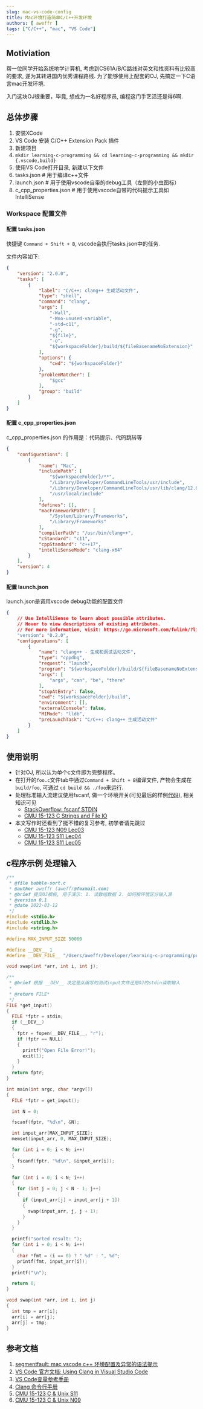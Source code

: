 ```yaml
---
slug: mac-vs-code-config
title: Mac环境打造简单C/C++开发环境
authors: [ aweffr ]
tags: ["C/C++", "mac", "VS Code"]
---
```


## Motiviation
帮一位同学开始系统地学计算机, 考虑到CS61A/B/C路线对英文和找资料有比较高的要求, 遂为其转进国内优秀课程路线. 为了能够使用上配套的OJ, 先搞定一下C语言mac开发环境. 

入门这块OJ很重要，毕竟, 想成为一名好程序员, 编程这门手艺活还是得6啊. 

## 总体步骤
1. 安装XCode
2. VS Code 安装 C/C++ Extension Pack 插件
3. 新建项目 
  1. `mkdir learning-c-programming && cd learning-c-programming && mkdir {.vscode,build}`
4. 使用VS Code打开目录, 新建以下文件
  1. tasks.json # 用于编译c++文件
  2. launch.json # 用于使用vscode自带的debug工具（左侧的小虫图标）
  3. c_cpp_properties.json # 用于使用vscode自带的代码提示工具如 IntelliSense

### Workspace 配置文件

#### 配置 tasks.json

快捷键 `Command + Shift + B`, vscode会执行tasks.json中的任务.


文件内容如下:
```json
{
    "version": "2.0.0",
    "tasks": [
        {
            "label": "C/C++: clang++ 生成活动文件",
            "type": "shell",
            "command": "clang",
            "args": [
                "-Wall",
                "-Wno-unused-variable",
                "-std=c11",
                "-g",
                "${file}",
                "-o",
                "${workspaceFolder}/build/${fileBasenameNoExtension}"
            ],
            "options": {
                "cwd": "${workspaceFolder}"
            },
            "problemMatcher": [
                "$gcc"
            ],
            "group": "build"
        }
    ]
}
```

#### 配置 c_cpp_properties.json
c_cpp_properties.json 的作用是：代码提示、代码跳转等

```json
{
    "configurations": [
        {
            "name": "Mac",
            "includePath": [
                "${workspaceFolder}/**",
                "/Library/Developer/CommandLineTools/usr/include",
                "/Library/Developer/CommandLineTools/usr/lib/clang/12.0.5/include",
                "/usr/local/include"
            ],
            "defines": [],
            "macFrameworkPath": [
                "/System/Library/Frameworks",
                "/Library/Frameworks"
            ],
            "compilerPath": "/usr/bin/clang++",
            "cStandard": "c11",
            "cppStandard": "c++17",
            "intelliSenseMode": "clang-x64"
        }
    ],
    "version": 4
}
```

#### 配置 launch.json

launch.json是调用vscode debug功能的配置文件

```json
{
    // Use IntelliSense to learn about possible attributes.
    // Hover to view descriptions of existing attributes.
    // For more information, visit: https://go.microsoft.com/fwlink/?linkid=830387
    "version": "0.2.0",
    "configurations": [
        {
            "name": "clang++ - 生成和调试活动文件",
            "type": "cppdbg",
            "request": "launch",
            "program": "${workspaceFolder}/build/${fileBasenameNoExtension}",
            "args": [
                "args", "can", "be", "there"
            ],
            "stopAtEntry": false,
            "cwd": "${workspaceFolder}/build",
            "environment": [],
            "externalConsole": false,
            "MIMode": "lldb",
            "preLaunchTask": "C/C++: clang++ 生成活动文件"
        }
    ]
}
```

## 使用说明
- 针对OJ, 所以认为单个c文件即为完整程序。
- 在打开的`foo.c`文件tab中通过`Command + Shift + B`编译文件, 产物会生成在`build/foo`, 可通过 `cd build && ./foo`来运行.
- 处理标准输入流建议使用fscanf, 做一个环境开关(可见最后的样例[代码](#c程序示例-处理输入)), 相关知识可见
  - [StackOverflow: fscanf STDIN](https://stackoverflow.com/a/39051511)
  - [CMU 15-123 C Strings and File IO](./Lecture-02-C-Strings-File-IO-C-primer.pdf)
- 本文写作时还看到了挺不错的复习参考, 初学者请先跳过
  - [CMU 15-123 N09 Lec03](./Lecture-03-Arrays-and-Pointers.pdf)
  - [CMU 15-123 S11 Lec04](./Lecture-04-c-pointer-intro.pdf)
  - [CMU 15-123 S11 Lec05](./Lecture-05-c-pointer-contiune.pdf)


## c程序示例 处理输入

```c
/**
 * @file bubble-sort.c
 * @author aweffr (aweffr@foxmail.com)
 * @brief 提交OJ模板, 用于演示: 1. 读数组数据 2. 如何按环境区分输入源
 * @version 0.1
 * @date 2022-03-12
 */
#include <stdio.h>
#include <stdlib.h>
#include <string.h>

#define MAX_INPUT_SIZE 50000

#define __DEV__ 1
#define __DEV_FILE__ "/Users/aweffr/Developer/learning-c-programming/problem-set1/input.txt"

void swap(int *arr, int i, int j);

/**
 * @brief 根据 __DEV__ 决定是从编写的测试input文件还是OJ的stdin读取输入
 *
 * @return FILE*
 */
FILE *get_input()
{
  FILE *fptr = stdin;
  if (__DEV__)
  {
    fptr = fopen(__DEV_FILE__, "r");
    if (fptr == NULL)
    {
      printf("Open File Error!");
      exit(1);
    }
  }
  return fptr;
}

int main(int argc, char *argv[])
{
  FILE *fptr = get_input();

  int N = 0;

  fscanf(fptr, "%d\n", &N);

  int input_arr[MAX_INPUT_SIZE];
  memset(input_arr, 0, MAX_INPUT_SIZE);

  for (int i = 0; i < N; i++)
  {
    fscanf(fptr, "%d\n", &input_arr[i]);
  }

  for (int i = 0; i < N; i++)
  {
    for (int j = 0; j < N - 1; j++)
    {
      if (input_arr[j] > input_arr[j + 1])
      {
        swap(input_arr, j, j + 1);
      }
    }
  }

  printf("sorted result: ");
  for (int i = 0; i < N; i++)
  {
    char *fmt = (i == 0) ? " %d" : ", %d";
    printf(fmt, input_arr[i]);
  }
  printf("\n");

  return 0;
}

void swap(int *arr, int i, int j)
{
  int tmp = arr[i];
  arr[i] = arr[j];
  arr[j] = tmp;
}

```



## 参考文档
1. [segmentfault: mac vscode c++ 环境配置及异常的语法提示](https://segmentfault.com/a/1190000039129854)
2. [VS Code 官方文档: Using Clang in Visual Studio Code](https://code.visualstudio.com/docs/cpp/config-clang-mac#_prerequisites)
3. [VS Code变量参考手册](https://code.visualstudio.com/docs/editor/variables-reference)
4. [Clang 命令行手册](https://clang.llvm.org/docs/UsersManual.html#command-line-options)
5. [CMU 15-123 C & Unix S11](https://www.cs.cmu.edu/~guna/15-123S11/)
6. [CMU 15-123 C & Unix N09](https://www.cs.cmu.edu/~ab/15-123N09/lectures/)
